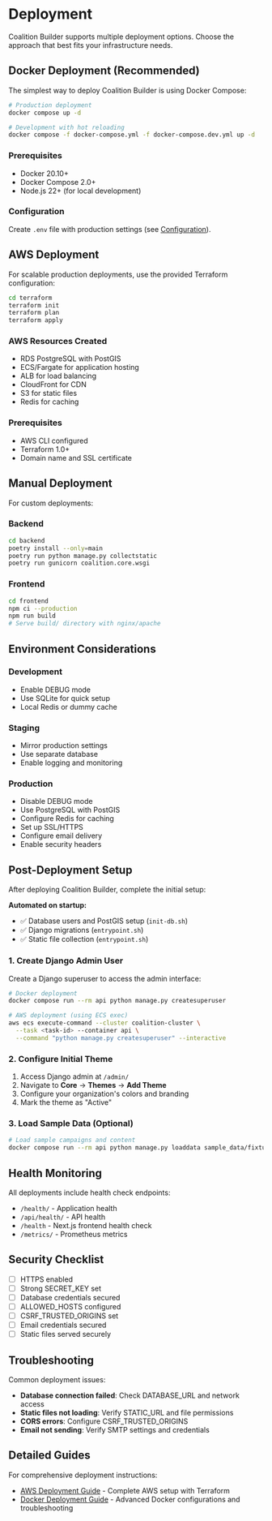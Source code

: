 # Deployment

Coalition Builder supports multiple deployment options. Choose the approach that best fits your infrastructure needs.

## Docker Deployment (Recommended)

The simplest way to deploy Coalition Builder is using Docker Compose:

```bash
# Production deployment
docker compose up -d

# Development with hot reloading
docker compose -f docker-compose.yml -f docker-compose.dev.yml up -d
```

### Prerequisites

- Docker 20.10+
- Docker Compose 2.0+
- Node.js 22+ (for local development)

### Configuration

Create `.env` file with production settings (see [Configuration](configuration.md)).

## AWS Deployment

For scalable production deployments, use the provided Terraform configuration:

```bash
cd terraform
terraform init
terraform plan
terraform apply
```

### AWS Resources Created

- RDS PostgreSQL with PostGIS
- ECS/Fargate for application hosting
- ALB for load balancing
- CloudFront for CDN
- S3 for static files
- Redis for caching

### Prerequisites

- AWS CLI configured
- Terraform 1.0+
- Domain name and SSL certificate

## Manual Deployment

For custom deployments:

### Backend

```bash
cd backend
poetry install --only=main
poetry run python manage.py collectstatic
poetry run gunicorn coalition.core.wsgi
```

### Frontend

```bash
cd frontend
npm ci --production
npm run build
# Serve build/ directory with nginx/apache
```

## Environment Considerations

### Development

- Enable DEBUG mode
- Use SQLite for quick setup
- Local Redis or dummy cache

### Staging

- Mirror production settings
- Use separate database
- Enable logging and monitoring

### Production

- Disable DEBUG mode
- Use PostgreSQL with PostGIS
- Configure Redis for caching
- Set up SSL/HTTPS
- Configure email delivery
- Enable security headers

## Post-Deployment Setup

After deploying Coalition Builder, complete the initial setup:

**Automated on startup:**

- ✅ Database users and PostGIS setup (`init-db.sh`)
- ✅ Django migrations (`entrypoint.sh`)
- ✅ Static file collection (`entrypoint.sh`)

### 1. Create Django Admin User

Create a Django superuser to access the admin interface:

```bash
# Docker deployment
docker compose run --rm api python manage.py createsuperuser

# AWS deployment (using ECS exec)
aws ecs execute-command --cluster coalition-cluster \
  --task <task-id> --container api \
  --command "python manage.py createsuperuser" --interactive
```

### 2. Configure Initial Theme

1. Access Django admin at `/admin/`
2. Navigate to **Core** → **Themes** → **Add Theme**
3. Configure your organization's colors and branding
4. Mark the theme as "Active"

### 3. Load Sample Data (Optional)

```bash
# Load sample campaigns and content
docker compose run --rm api python manage.py loaddata sample_data/fixtures.json
```

## Health Monitoring

All deployments include health check endpoints:

- `/health/` - Application health
- `/api/health/` - API health
- `/health` - Next.js frontend health check
- `/metrics/` - Prometheus metrics

## Security Checklist

- [ ] HTTPS enabled
- [ ] Strong SECRET_KEY set
- [ ] Database credentials secured
- [ ] ALLOWED_HOSTS configured
- [ ] CSRF_TRUSTED_ORIGINS set
- [ ] Email credentials secured
- [ ] Static files served securely

## Troubleshooting

Common deployment issues:

- **Database connection failed**: Check DATABASE_URL and network access
- **Static files not loading**: Verify STATIC_URL and file permissions
- **CORS errors**: Configure CSRF_TRUSTED_ORIGINS
- **Email not sending**: Verify SMTP settings and credentials

## Detailed Guides

For comprehensive deployment instructions:

- [AWS Deployment Guide](deployment/aws.md) - Complete AWS setup with Terraform
- [Docker Deployment Guide](deployment/docker.md) - Advanced Docker configurations and troubleshooting
